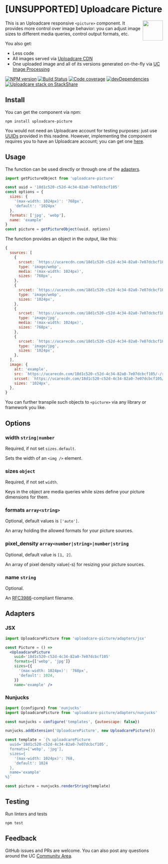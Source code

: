 # [UNSUPPORTED] Uploadcare Picture

<a href="https://uploadcare.com/?utm_source=github&utm_campaign=uploadcare-picture">
    <img align="right" width="64" height="64"
         src="https://ucarecdn.com/2f4864b7-ed0e-4411-965b-8148623aa680/uploadcare-logo-mark.svg"
         alt="">
</a>

This is an Uploadcare responsive `<picture>` component. It provides
more control over image behavior: you can adjust image sizes to different
media queries, control output formats, etc.

You also get:

* Less code
* All images served via [Uploadcare CDN](https://uploadcare.com/docs/delivery/)
* One uploaded image and all of its versions generated on-the-fly
  via [UC Image Processing](https://uploadcare.com/features/image_processing)

[![NPM version][npm-img]][npm-url] [![Build Status][travis-img]][travis-url]
 [![Code coverage][codecov-img]][codecov-url] [![devDependencies][devDependencies-img]][devDependencies-url]
 [![Uploadcare stack on StackShare][stack-img]][stack-url]

[npm-img]: http://img.shields.io/npm/v/uploadcare-picture.svg
[npm-url]: https://www.npmjs.org/package/uploadcare-picture
[travis-img]: https://api.travis-ci.org/uploadcare/uploadcare-picture.svg?branch=master
[travis-url]: https://travis-ci.org/uploadcare/uploadcare-picture
[stack-img]: https://img.shields.io/badge/tech-stack-0690fa.svg?style=flat
[stack-url]: https://stackshare.io/uploadcare/stacks/
[codecov-img]: https://codecov.io/gh/uploadcare/uploadcare-picture/branch/master/graph/badge.svg
[codecov-url]: https://codecov.io/gh/uploadcare/uploadcare-picture
[devDependencies-img]: https://david-dm.org/uploadcare/uploadcare-picture/dev-status.svg
[devDependencies-url]: https://david-dm.org/uploadcare/uploadcare-picture

## Install

You can get the component via npm:

```
npm install uploadcare-picture
```

You would not need an Uploadcare account for testing
purposes: just use [UUIDs](https://uploadcare.com/docs/concepts/#cdn)
provided in this readme.
However, implementing the component requires
you to have an Uploadcare account; you can get one
[here](https://uploadcare.com/accounts/signup/).

## Usage

The function can be used directly or through
one of the [adapters](#adapters).

```js
import getPictureObject from 'uploadcare-picture'

const uuid = '18d1c520-c52d-4c34-82a0-7e07dcbcf105'
const options = {
  sizes: {
    '(max-width: 1024px)': '768px',
    'default': '1024px'
  },
  formats: ['jpg', 'webp'],
  name: 'example'
}
const picture = getPictureObject(uuid, options)
```

The function provides an object in the output, like this:

```js
{
  sources: [
    {
      srcset: `https://ucarecdn.com/18d1c520-c52d-4c34-82a0-7e07dcbcf105/-/resize/768x/-/format/webp/example.webp 1x, https://ucarecdn.com/18d1c520-c52d-4c34-82a0-7e07dcbcf105/-/resize/1536x/-/format/webp/example.webp 2x`,
      type: 'image/webp',
      media: '(max-width: 1024px)',
      sizes: '768px',
    },
    {
      srcset: `https://ucarecdn.com/18d1c520-c52d-4c34-82a0-7e07dcbcf105/-/resize/1024x/-/format/webp/example.webp 1x, https://ucarecdn.com/18d1c520-c52d-4c34-82a0-7e07dcbcf105/-/resize/2048x/-/format/webp/example.webp 2x`,
      type: 'image/webp',
      sizes: '1024px',
    },
    {
      srcset: `https://ucarecdn.com/18d1c520-c52d-4c34-82a0-7e07dcbcf105/-/resize/768x/-/format/jpg/example.jpg 1x, https://ucarecdn.com/18d1c520-c52d-4c34-82a0-7e07dcbcf105/-/resize/1536x/-/format/jpg/example.jpg 2x`,
      type: 'image/jpg',
      media: '(max-width: 1024px)',
      sizes: '768px',
    },
    {
      srcset: `https://ucarecdn.com/18d1c520-c52d-4c34-82a0-7e07dcbcf105/-/resize/1024x/-/format/jpg/example.jpg 1x, https://ucarecdn.com/18d1c520-c52d-4c34-82a0-7e07dcbcf105/-/resize/2048x/-/format/jpg/example.jpg 2x`,
      type: 'image/jpg',
      sizes: '1024px',
    },
  ],
  image: {
    alt: 'example',
    src: `https://ucarecdn.com/18d1c520-c52d-4c34-82a0-7e07dcbcf105/-/resize/1024x/-/format/auto/example`,
    srcset: `https://ucarecdn.com/18d1c520-c52d-4c34-82a0-7e07dcbcf105/-/resize/2048x/-/format/auto/example 2x`,
    sizes: '1024px',
  },
}
```

You can further transpile such objects to `<picture>` via any library
or framework you like.

## Options

### width `string|number`

Required, if not set `sizes.default`.

Sets the width of an `<img />` element.

### sizes `object`

Required, if not set `width`.

Keys in the object are media queries while sizes define your picture dimensions for them.

### formats `array<string>`
 
Optional, default values is `['auto']`.

An array holding the allowed formats for your picture sources.

### pixel_density `array<number|string>|number|string`

Optional, default value is `[1, 2]`.

An array of pixel density value(-s) for resizing your picture sources.
  
### name `string`
 
Optional.

An [RFC3986](https://tools.ietf.org/html/rfc3986#section-3.3)-compliant filename.

## Adapters

### JSX

```jsx
import UploadcarePicture from 'uploadcare-picture/adapters/jsx'

const Picture = () =>
  <UploadcarePicture
    uuid='18d1c520-c52d-4c34-82a0-7e07dcbcf105'
    formats={['webp', 'jpg']}
    sizes={{
      '(max-width: 1024px)': '768px',
      'default': 1024,
    }}
    name='example' />
```

### Nunjucks

```js
import {configure} from 'nunjucks'
import UploadcarePicture from 'uploadcare-picture/adapters/nunjucks'

const nunjucks = configure('templates', {autoescape: false})

nunjucks.addExtension('UploadcarePicture', new UploadcarePicture())

const template = `{% uploadcarePicture
  uuid='18d1c520-c52d-4c34-82a0-7e07dcbcf105',
  formats=['webp', 'jpg'],
  sizes={
    '(max-width: 1024px)': 768,
    'default': 1024
  },
  name='example'
%}`

const picture = nunjucks.renderString(template)
```

## Testing

Run linters and tests

```
npm test
```

## Feedback

GitHub issues and PRs are welcome. You can also post any questions
around the UC [Community Area](https://community.uploadcare.com/).
